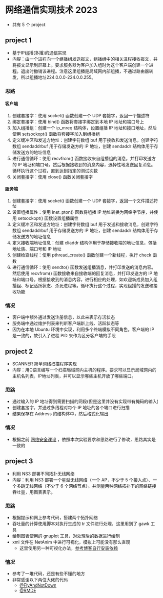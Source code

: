 # 网络通信实现技术 2023
- 共有 5 个 project
## project 1 
- 基于IP组播(多播)的通信实现
- 内容：由一个进程向一个组播组发送报文，组播组中的相关进程接收报文，并将报文显示到屏幕上。要求服务器为客户加入组时为这个客户端创建一个进程。退出时撤销该进程。注意这里组播是局域网内部组播，不通过路由器转发，所以组播地址224.0.0.0-224.0.0.255。
### 思路
#### 客户端
1. 创建套接字：使用 socket() 函数创建一个 UDP 套接字，返回一个描述符
2. 绑定套接字：使用 bind() 函数将套接字绑定到本地 IP 地址和端口号上
3. 加入组播组：创建一个 ip_mreq 结构体，设置组播 IP 地址和接口地址，然后使用 setsockopt() 函数将套接字加入到组播组
4. 定义缓冲区和发送方地址：创建字符数组 buf 用于接收和发送消息，创建字符数组 sendaddrbuf 用于存储发送方的 IP 地址，创建 sendaddr 结构体用于存储发送方的地址信息
5. 进行通信循环：使用 recvfrom() 函数接收来自组播组的消息，并打印发送方的 IP 地址和端口号。然后根据接收到的消息内容，选择性地发送回复消息。循环执行这个过程，直到达到指定的测试次数
6. 关闭套接字：使用 close() 函数关闭套接字

#### 服务端
1. 创建套接字：使用 socket() 函数创建一个 UDP 套接字，返回一个文件描述符 fd
2. 设置组播属性：使用 inet_pton() 函数将组播 IP 地址转换为网络字节序，并使用 setsockopt() 函数设置组播属性
3. 定义缓冲区和发送方地址：创建字符数组 buf 用于发送和接收消息，创建字符数组 sendaddrbuf 用于存储发送方的 IP 地址，创建 sendaddr 结构体用于存储发送方的地址信息
4. 定义接收端地址信息：创建 cliaddr 结构体用于存储接收端的地址信息，包括地址族、端口号和 IP 地址
5. 创建检查线程：使用 pthread_create() 函数创建一个新线程，执行 check 函数
6. 进行通信循环：使用 sendto() 函数发送组播消息，并打印发送的消息内容。然后使用 recvfrom() 函数接收来自接收端的回复消息，并打印发送方的 IP 地址和端口号。根据接收到的消息内容，进行相应的处理，如欢迎新成员加入组播组、标记活跃状态、杀死进程等。循环执行这个过程，实现组播的发送和接收功能

### 情况
- 客户端中额外通过发送注册信息，以此来表示存活状态
- 服务端中通过维护列表来判断客户端新上线、活跃状态等
- 因为在本地 Ubuntu 环境中实现，利用多个终端模拟不同角色，客户端的 IP 是一致的，故引入了进程 PID 来作为区分客户端的手段

## project 2
- SCANNER 简单网络扫描程序实现
- 内容：用C语言编写一个扫描局域网内主机的程序。要求可以显示局域网内的主机名列表，IP地址列表，并可以显示哪些主机开放了哪些端口。

### 思路
- 通过输入的 IP 地址得到需要扫描的网段(但是这里并没有实现带有掩码的输入)
- 创建套接字，并通过多线程对每个 IP 地址的各个端口进行扫描
- 结果保存在 Address 的结构体中，然后格式化输出

### 情况
- 根据之前 [网络安全课设](https://github.com/SuburbiaXX/Cybersecurity) ，依照本次实验要求和思路进行了修改，思路其实是一致的

## project 3
- 利用 NS3 部署不同拓扑无线网络
- 内容：利用 NS3 部署一个星型无线网络（一个 AP，不少于 5 个接入点）、一个多跳无线网络（不少于 6 个网络节点）。并测量两种网络拓扑下的网络链接吞吐量，用图表表示。
### 思路
- 根据提示和网上参考代码，搭建两个拓扑网络
- 吞吐量的计算使用脚本对执行生成的 tr 文件进行处理，这里用到了 gawk 工具
- 绘制图表使用的 gnuplot 工具，对处理后的数据进行绘制
- xml 文件在 NetAnim 中进行可视化，模拟上可能没有那么直观
  - 这里使用另一种可视化办法，[参考博客自行安装依赖](https://blog.csdn.net/qq_51482354/article/details/131701427)
### 情况
- 参考了一堆代码，还是有些不懂的地方
- 非常感谢以下两位大佬的代码
  - [@FlyAndNotDown](https://github.com/FlyAndNotDown/ns3-work)
  - [@RMDE](https://github.com/RMDE/Telecommunication)